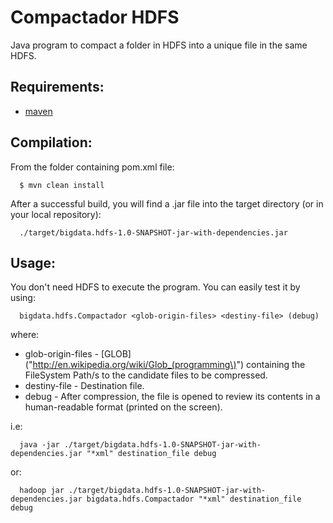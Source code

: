 Compactador HDFS
================

Java program to compact a folder in HDFS into a unique file in the same HDFS.

Requirements:
-------------
* [maven](http://maven.apache.org)

Compilation:
------------

From the folder containing pom.xml file:

      $ mvn clean install

After a successful build, you will find a .jar file into the target directory (or in your local repository):

      ./target/bigdata.hdfs-1.0-SNAPSHOT-jar-with-dependencies.jar


Usage:
------

You don't need HDFS to execute the program. You can easily test it by using:

      bigdata.hdfs.Compactador <glob-origin-files> <destiny-file> (debug)

where: 

* glob-origin-files - [GLOB]("http://en.wikipedia.org/wiki/Glob_(programming\)") containing the FileSystem Path/s to the candidate files to be compressed.
* destiny-file - Destination file.
* debug - After compression, the file is opened to review its contents in a human-readable format (printed on the screen).

i.e:

      java -jar ./target/bigdata.hdfs-1.0-SNAPSHOT-jar-with-dependencies.jar "*xml" destination_file debug

or:

      hadoop jar ./target/bigdata.hdfs-1.0-SNAPSHOT-jar-with-dependencies.jar bigdata.hdfs.Compactador "*xml" destination_file debug
